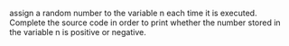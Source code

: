 assign a random number to the variable n each time it is executed. Complete the source code in order to print whether the number stored in the variable n is positive or negative.
